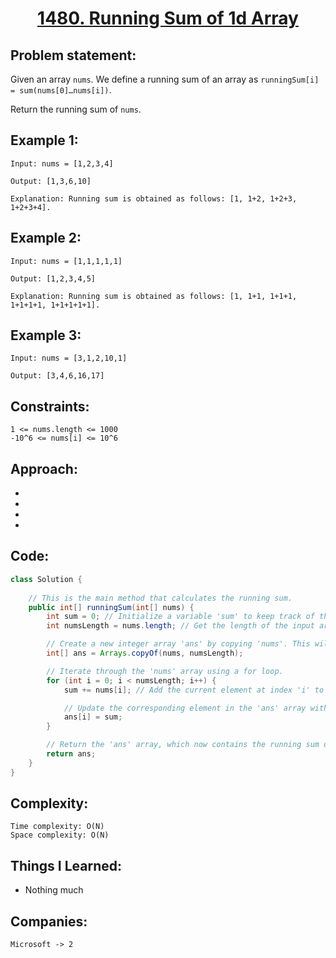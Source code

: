 <h1 align="center"><a href="https://leetcode.com/problems/running-sum-of-1d-array/" target="_blank">1480. Running Sum of 1d Array</a></h1>

## Problem statement:
Given an array `nums`. We define a running sum of an array as `runningSum[i] = sum(nums[0]…nums[i])`.

Return the running sum of `nums`.




## Example 1:

```
Input: nums = [1,2,3,4]

Output: [1,3,6,10]

Explanation: Running sum is obtained as follows: [1, 1+2, 1+2+3, 1+2+3+4].
```

## Example 2:

```
Input: nums = [1,1,1,1,1]

Output: [1,2,3,4,5]

Explanation: Running sum is obtained as follows: [1, 1+1, 1+1+1, 1+1+1+1, 1+1+1+1+1].
```


## Example 3:

```
Input: nums = [3,1,2,10,1]

Output: [3,4,6,16,17]
```


## Constraints:

```
1 <= nums.length <= 1000
-10^6 <= nums[i] <= 10^6
```


 

## Approach:

- 
  
- 
  
-
  
- 



## Code: 

```java
class Solution {
   
    // This is the main method that calculates the running sum.
    public int[] runningSum(int[] nums) {
        int sum = 0; // Initialize a variable 'sum' to keep track of the running sum.
        int numsLength = nums.length; // Get the length of the input array 'nums'.

        // Create a new integer array 'ans' by copying 'nums'. This will be used to store the running sum.
        int[] ans = Arrays.copyOf(nums, numsLength);

        // Iterate through the 'nums' array using a for loop.
        for (int i = 0; i < numsLength; i++) {
            sum += nums[i]; // Add the current element at index 'i' to the running sum.

            // Update the corresponding element in the 'ans' array with the current running sum.
            ans[i] = sum;
        }

        // Return the 'ans' array, which now contains the running sum of 'nums'.
        return ans;
    }
}
```



## Complexity:

```
Time complexity: O(N)  
Space complexity: O(N)
```



## Things I Learned:

- Nothing much
  


## Companies:

```
Microsoft -> 2
```





